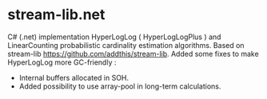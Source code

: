 # stream-lib.net

C# (.net) implementation HyperLogLog ( HyperLogLogPlus ) and LinearCounting probabilistic cardinality estimation algorithms. 
Based on stream-lib https://github.com/addthis/stream-lib.
Added some fixes to make HyperLogLog more GC-friendly :
 - Internal buffers allocated in SOH. 
 - Added possibility to use array-pool in long-term calculations. 



